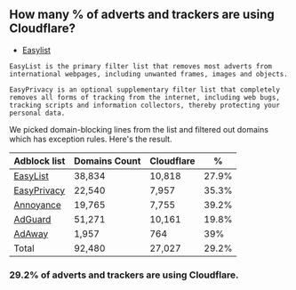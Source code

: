 ## How many % of adverts and trackers are using Cloudflare?


- [Easylist](https://web.archive.org/web/20210516110248/https://easylist.to/)
```
EasyList is the primary filter list that removes most adverts from international webpages, including unwanted frames, images and objects.

EasyPrivacy is an optional supplementary filter list that completely removes all forms of tracking from the internet, including web bugs, tracking scripts and information collectors, thereby protecting your personal data.
```


We picked domain-blocking lines from the list and filtered out domains which has exception rules.
Here's the result.


| Adblock list | Domains Count | Cloudflare | % |
| --- | --- | --- | --- |
| [EasyList](https://easylist.to/easylist/easylist.txt) | 38,834 | 10,818 | 27.9% |
| [EasyPrivacy](https://easylist.to/easylist/easyprivacy.txt) | 22,540 | 7,957 | 35.3% |
| [Annoyance](https://secure.fanboy.co.nz/fanboy-annoyance.txt) | 19,765 | 7,755 | 39.2% |
| [AdGuard](https://adguardteam.github.io/AdGuardSDNSFilter/Filters/filter.txt) | 51,271 | 10,161 | 19.8% |
| [AdAway](https://raw.githubusercontent.com/AdAway/adaway.github.io/master/hosts.txt) | 1,957 | 764 | 39% |
| Total | 92,480 | 27,027 | 29.2% |


### 29.2% of adverts and trackers are using Cloudflare.